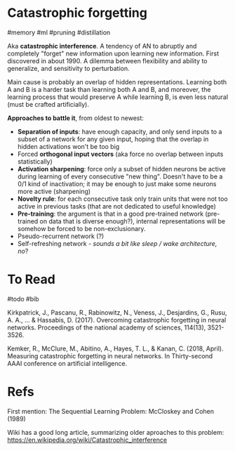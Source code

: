 # Catastrophic forgetting

#memory #ml #pruning #distillation

Aka **catastrophic interference**. A tendency of AN to abruptly and completely "forget" new information upon learning new information. First discovered in about 1990. A dilemma between flexibility and ability to generalize, and sensitivity to perturbation.

Main cause is probably an overlap of hidden representations. Learning both A and B is a harder task than learning both A and B, and moreover, the learning process that would preserve A while learning B, is even less natural (must be crafted artificially).

**Approaches to battle it**, from oldest to newest:

* **Separation of inputs**: have enough capacity, and only send inputs to a subset of a network for any given input, hoping that the overlap in hidden activations won't be too big
* Forced **orthogonal input vectors** (aka force no overlap between inputs statistically)
* **Activation sharpening**: force only a subset of hidden neurons be active during learning of every consecutive "new thing". Doesn't have to be a 0/1 kind of inactivation; it may be enough to just make some neurons more active (sharpening)
* **Novelty rule**: for each consecutive task only train units that were not too active in previous tasks (that are not dedicated to useful knowledge)
* **Pre-training**: the argument is that in a good pre-trained network (pre-trained on data that is diverse enough?), internal representations will be somehow be forced to be non-exclusionary.
* Pseudo-recurrent network (?)
* Self-refreshing network - _sounds a bit like sleep / wake architecture, no_?

# To Read

#todo #bib

Kirkpatrick, J., Pascanu, R., Rabinowitz, N., Veness, J., Desjardins, G., Rusu, A. A., ... & Hassabis, D. (2017). Overcoming catastrophic forgetting in neural networks. Proceedings of the national academy of sciences, 114(13), 3521-3526.

Kemker, R., McClure, M., Abitino, A., Hayes, T. L., & Kanan, C. (2018, April). Measuring catastrophic forgetting in neural networks. In Thirty-second AAAI conference on artificial intelligence.

# Refs

First mention: The Sequential Learning Problem: McCloskey and Cohen (1989)

Wiki has a good long article, summarizing older aproaches to this problem:
https://en.wikipedia.org/wiki/Catastrophic_interference

